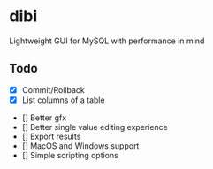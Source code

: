 # dibi

Lightweight GUI for MySQL with performance in mind

## Todo

- [x] Commit/Rollback
- [x] List columns of a table
- [] Better gfx
- [] Better single value editing experience
- [] Export results
- [] MacOS and Windows support
- [] Simple scripting options
